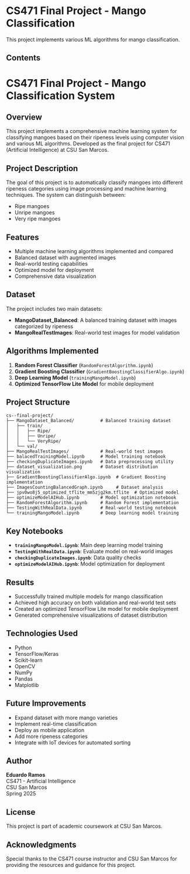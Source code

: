 # CS471 Final Project - Mango Classification

This project implements various ML algorithms for mango classification.

## Contents
# CS471 Final Project - Mango Classification System

## Overview
This project implements a comprehensive machine learning system for classifying mangoes based on their ripeness levels using computer vision and various ML algorithms. Developed as the final project for CS471 (Artificial Intelligence) at CSU San Marcos.

## Project Description
The goal of this project is to automatically classify mangoes into different ripeness categories using image processing and machine learning techniques. The system can distinguish between:
- Ripe mangoes
- Unripe mangoes  
- Very ripe mangoes

## Features
- Multiple machine learning algorithms implemented and compared
- Balanced dataset with augmented images
- Real-world testing capabilities
- Optimized model for deployment
- Comprehensive data visualization

## Dataset
The project includes two main datasets:
- **MangoDataset_Balanced**: A balanced training dataset with images categorized by ripeness
- **MangoRealTestImages**: Real-world test images for model validation

## Algorithms Implemented
1. **Random Forest Classifier** (`RandomForestAlgorithm.ipynb`)
2. **Gradient Boosting Classifier** (`GradientBoostingClassifierAlgo.ipynb`)
3. **Deep Learning Model** (`trainingMangoModel.ipynb`)
4. **Optimized TensorFlow Lite Model** for mobile deployment

## Project Structure
```
cs--final-project/
├── MangoDataset_Balanced/          # Balanced training dataset
│   ├── train/
│   │   ├── Ripe/
│   │   ├── Unripe/
│   │   └── VeryRipe/
│   └── val/
├── MangoRealTestImages/            # Real-world test images
├── balacedTrainingModel.ipynb      # Model training notebook
├── checkingDuplicateImages.ipynb   # Data preprocessing utility
├── dataset_visualization.png       # Dataset distribution visualization
├── GradientBoostingClassifierAlgo.ipynb  # Gradient Boosting implementation
├── ImagesCountingBalancedGraph.ipynb     # Dataset analysis
├── jpv0wo8j5_optimized_tflite_mm5zjg2km.tflite  # Optimized model
├── optimizeModelAIHub.ipynb        # Model optimization notebook
├── RandomForestAlgorithm.ipynb     # Random Forest implementation
├── TestingWithRealData.ipynb       # Real-world testing notebook
└── trainingMangoModel.ipynb        # Deep learning model training
```

## Key Notebooks
- **`trainingMangoModel.ipynb`**: Main deep learning model training
- **`TestingWithRealData.ipynb`**: Evaluate model on real-world images
- **`checkingDuplicateImages.ipynb`**: Data quality checks
- **`optimizeModelAIHub.ipynb`**: Model optimization for deployment

## Results
- Successfully trained multiple models for mango classification
- Achieved high accuracy on both validation and real-world test sets
- Created an optimized TensorFlow Lite model for mobile deployment
- Generated comprehensive visualizations of dataset distribution

## Technologies Used
- Python
- TensorFlow/Keras
- Scikit-learn
- OpenCV
- NumPy
- Pandas
- Matplotlib

## Future Improvements
- Expand dataset with more mango varieties
- Implement real-time classification
- Deploy as mobile application
- Add more ripeness categories
- Integrate with IoT devices for automated sorting

## Author
**Eduardo Ramos**  
CS471 - Artificial Intelligence  
CSU San Marcos  
Spring 2025

## License
This project is part of academic coursework at CSU San Marcos.

## Acknowledgments
Special thanks to the CS471 course instructor and CSU San Marcos for providing the resources and guidance for this project.
